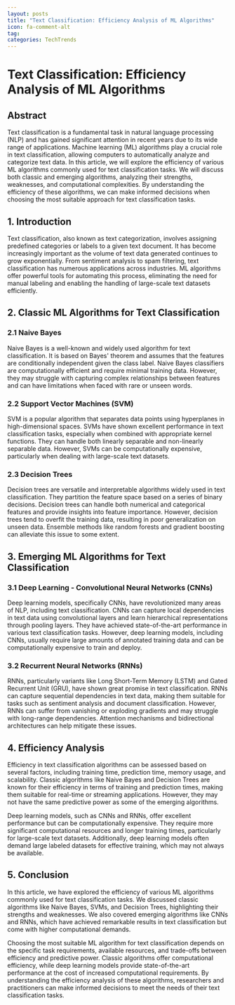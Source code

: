 ```yaml
---
layout: posts
title: "Text Classification: Efficiency Analysis of ML Algorithms"
icon: fa-comment-alt
tag:      
categories: TechTrends
---
```



# Text Classification: Efficiency Analysis of ML Algorithms

## Abstract
Text classification is a fundamental task in natural language processing (NLP) and has gained significant attention in recent years due to its wide range of applications. Machine learning (ML) algorithms play a crucial role in text classification, allowing computers to automatically analyze and categorize text data. In this article, we will explore the efficiency of various ML algorithms commonly used for text classification tasks. We will discuss both classic and emerging algorithms, analyzing their strengths, weaknesses, and computational complexities. By understanding the efficiency of these algorithms, we can make informed decisions when choosing the most suitable approach for text classification tasks.

## 1. Introduction
Text classification, also known as text categorization, involves assigning predefined categories or labels to a given text document. It has become increasingly important as the volume of text data generated continues to grow exponentially. From sentiment analysis to spam filtering, text classification has numerous applications across industries. ML algorithms offer powerful tools for automating this process, eliminating the need for manual labeling and enabling the handling of large-scale text datasets efficiently.

## 2. Classic ML Algorithms for Text Classification
### 2.1 Naive Bayes
Naive Bayes is a well-known and widely used algorithm for text classification. It is based on Bayes' theorem and assumes that the features are conditionally independent given the class label. Naive Bayes classifiers are computationally efficient and require minimal training data. However, they may struggle with capturing complex relationships between features and can have limitations when faced with rare or unseen words.

### 2.2 Support Vector Machines (SVM)
SVM is a popular algorithm that separates data points using hyperplanes in high-dimensional spaces. SVMs have shown excellent performance in text classification tasks, especially when combined with appropriate kernel functions. They can handle both linearly separable and non-linearly separable data. However, SVMs can be computationally expensive, particularly when dealing with large-scale text datasets.

### 2.3 Decision Trees
Decision trees are versatile and interpretable algorithms widely used in text classification. They partition the feature space based on a series of binary decisions. Decision trees can handle both numerical and categorical features and provide insights into feature importance. However, decision trees tend to overfit the training data, resulting in poor generalization on unseen data. Ensemble methods like random forests and gradient boosting can alleviate this issue to some extent.

## 3. Emerging ML Algorithms for Text Classification
### 3.1 Deep Learning - Convolutional Neural Networks (CNNs)
Deep learning models, specifically CNNs, have revolutionized many areas of NLP, including text classification. CNNs can capture local dependencies in text data using convolutional layers and learn hierarchical representations through pooling layers. They have achieved state-of-the-art performance in various text classification tasks. However, deep learning models, including CNNs, usually require large amounts of annotated training data and can be computationally expensive to train and deploy.

### 3.2 Recurrent Neural Networks (RNNs)
RNNs, particularly variants like Long Short-Term Memory (LSTM) and Gated Recurrent Unit (GRU), have shown great promise in text classification. RNNs can capture sequential dependencies in text data, making them suitable for tasks such as sentiment analysis and document classification. However, RNNs can suffer from vanishing or exploding gradients and may struggle with long-range dependencies. Attention mechanisms and bidirectional architectures can help mitigate these issues.

## 4. Efficiency Analysis
Efficiency in text classification algorithms can be assessed based on several factors, including training time, prediction time, memory usage, and scalability. Classic algorithms like Naive Bayes and Decision Trees are known for their efficiency in terms of training and prediction times, making them suitable for real-time or streaming applications. However, they may not have the same predictive power as some of the emerging algorithms.

Deep learning models, such as CNNs and RNNs, offer excellent performance but can be computationally expensive. They require more significant computational resources and longer training times, particularly for large-scale text datasets. Additionally, deep learning models often demand large labeled datasets for effective training, which may not always be available.

## 5. Conclusion
In this article, we have explored the efficiency of various ML algorithms commonly used for text classification tasks. We discussed classic algorithms like Naive Bayes, SVMs, and Decision Trees, highlighting their strengths and weaknesses. We also covered emerging algorithms like CNNs and RNNs, which have achieved remarkable results in text classification but come with higher computational demands.

Choosing the most suitable ML algorithm for text classification depends on the specific task requirements, available resources, and trade-offs between efficiency and predictive power. Classic algorithms offer computational efficiency, while deep learning models provide state-of-the-art performance at the cost of increased computational requirements. By understanding the efficiency analysis of these algorithms, researchers and practitioners can make informed decisions to meet the needs of their text classification tasks.